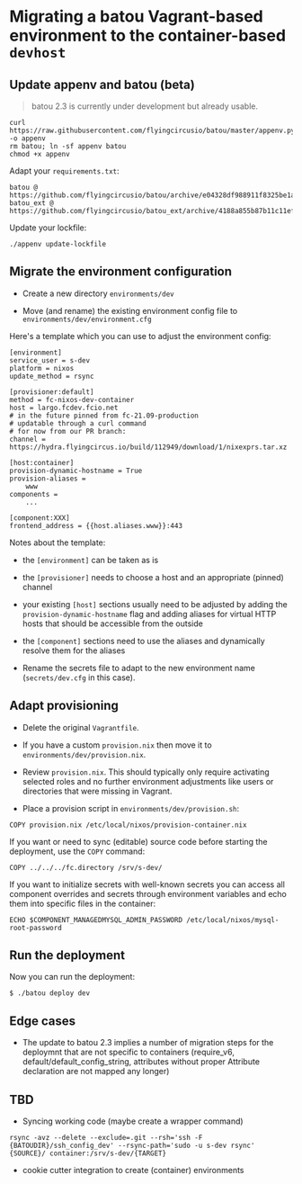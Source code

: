 # Migrating a batou Vagrant-based environment to the container-based `devhost`


## Update appenv and batou (beta)

> batou 2.3 is currently under development but already usable.


```
curl https://raw.githubusercontent.com/flyingcircusio/batou/master/appenv.py -o appenv
rm batou; ln -sf appenv batou
chmod +x appenv
```

Adapt your `requirements.txt`:

```
batou @ https://github.com/flyingcircusio/batou/archive/e04328df988911f8325be1aab1ced79aacce9f47.zip#sha256=5a25999ebce236373851980ea8c7a08ee6e60ba89662a249fd7513c3f01097a6
batou_ext @ https://github.com/flyingcircusio/batou_ext/archive/4188a855b87b11c11ef425dd85253143f207279d.zip#sha256=1cf585cf5f9bbf078f0e448669d96c285724cba6dc71ba63df739a515abd1a2c
```

Update your lockfile:

```
./appenv update-lockfile
```

## Migrate the environment configuration


* Create a new directory `environments/dev`

* Move (and rename) the existing environment config file to `environments/dev/environment.cfg`

Here's a template which you can use to adjust the environment config:

```
[environment]
service_user = s-dev
platform = nixos
update_method = rsync

[provisioner:default]
method = fc-nixos-dev-container
host = largo.fcdev.fcio.net
# in the future pinned from fc-21.09-production
# updatable through a curl command
# for now from our PR branch:
channel = https://hydra.flyingcircus.io/build/112949/download/1/nixexprs.tar.xz

[host:container]
provision-dynamic-hostname = True
provision-aliases =
	www
components =
	...

[component:XXX]
frontend_address = {{host.aliases.www}}:443
```

Notes about the template:

* the `[environment]` can be taken as is
* the `[provisioner]` needs to choose a host and an appropriate (pinned) channel
* your existing `[host]` sections usually need to be adjusted by adding the `provision-dynamic-hostname` flag and adding aliases for virtual HTTP hosts that should be accessible from the outside
* the `[component]` sections need to use the aliases and dynamically resolve them for the aliases

* Rename the secrets file to adapt to the new environment name (`secrets/dev.cfg` in this case).

## Adapt provisioning

* Delete the original `Vagrantfile`.

* If you have a custom `provision.nix` then move it to `environments/dev/provision.nix`.

* Review `provision.nix`. This should typically only require activating selected
  roles and no further environment adjustments like users or directories that
  were missing in Vagrant.

* Place a provision script in `environments/dev/provision.sh`:

```
COPY provision.nix /etc/local/nixos/provision-container.nix
```

If you want or need to sync (editable) source code before starting the deployment, use the `COPY` command:

```
COPY ../../../fc.directory /srv/s-dev/
```

If you want to initialize secrets with well-known secrets you can access all component overrides and secrets through environment variables and echo them into specific files in the container:

```
ECHO $COMPONENT_MANAGEDMYSQL_ADMIN_PASSWORD /etc/local/nixos/mysql-root-password
```


## Run the deployment

Now you can run the deployment:

```
$ ./batou deploy dev
```

## Edge cases

* The update to batou 2.3 implies a number of migration steps for the
  deploymnt that are not specific to containers (require_v6, default/default_config_string, attributes without proper Attribute declaration are not mapped 
  any longer)

## TBD

* Syncing working code (maybe create a wrapper command)
  
```
rsync -avz --delete --exclude=.git --rsh='ssh -F {BATOUDIR}/ssh_config_dev' --rsync-path='sudo -u s-dev rsync' {SOURCE}/ container:/srv/s-dev/{TARGET}
```


* cookie cutter integration to create (container) environments 
